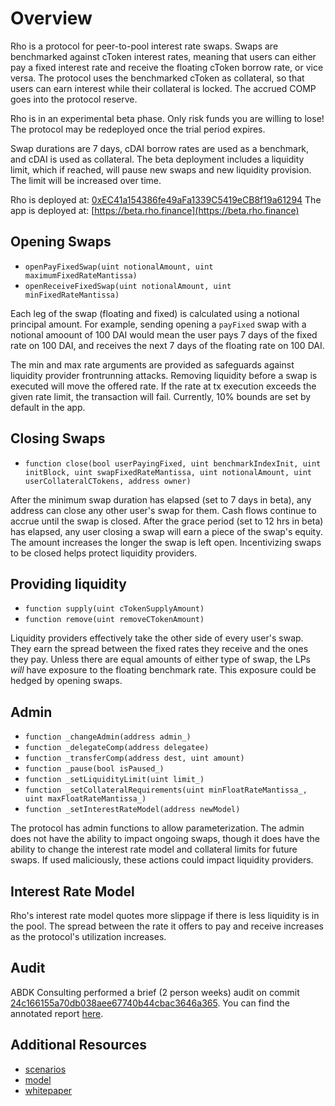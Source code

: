 # Overview

Rho is a protocol for peer-to-pool interest rate swaps. Swaps are benchmarked against cToken interest rates, meaning that users can either pay a fixed interest rate and receive the floating cToken borrow rate, or vice versa. The protocol uses the benchmarked cToken as collateral, so that users can earn interest while their collateral is locked. The accrued COMP goes into the protocol reserve.

Rho is in an experimental beta phase. Only risk funds you are willing to lose! The protocol may be redeployed once the trial period expires.

Swap durations are 7 days, cDAI borrow rates are used as a benchmark, and cDAI is used as collateral. The beta deployment includes a liquidity limit, which if reached, will pause new swaps and new liquidity provision. The limit will be increased over time. 

Rho is deployed at: [0xEC41a154386fe49aFa1339C5419eCB8f19a61294](https://etherscan.io/address/0xEC41a154386fe49aFa1339C5419eCB8f19a61294)
The app is deployed at: [https://beta.rho.finance](https://beta.rho.finance)

## Opening Swaps 
* `openPayFixedSwap(uint notionalAmount, uint maximumFixedRateMantissa)`
* `openReceiveFixedSwap(uint notionalAmount, uint minFixedRateMantissa)`

Each leg of the swap (floating and fixed) is calculated using a notional principal amount. For example, sending opening a `payFixed` swap with a notional amoount of 100 DAI would mean the user pays 7 days of the fixed rate on 100 DAI, and receives the next 7 days of the floating rate on 100 DAI.

The min and max rate arguments are provided as safeguards against liquidity provider frontrunning attacks. Removing liquidity before a swap is executed will move the offered rate. If the rate at tx execution exceeds the given rate limit, the transaction will fail. Currently, 10% bounds are set by default in the app. 

## Closing Swaps 
* `function close(bool userPayingFixed, uint benchmarkIndexInit, uint initBlock, uint swapFixedRateMantissa, uint notionalAmount, uint userCollateralCTokens, address owner)`

After the minimum swap duration has elapsed (set to 7 days in beta), any address can close any other user's swap for them. Cash flows continue to accrue until the swap is closed. 
After the grace period (set to 12 hrs in beta) has elapsed, any user closing a swap will earn a piece of the swap's equity. The amount increases the longer the swap is left open. Incentivizing swaps to be closed helps protect liquidity providers. 

## Providing liquidity 
* `function supply(uint cTokenSupplyAmount)`
* `function remove(uint removeCTokenAmount)`

Liquidity providers effectively take the other side of every user's swap. They earn the spread between the fixed rates they receive and the ones they pay. Unless there are equal amounts of either type of swap, the LPs *will* have exposure to the floating benchmark rate. This exposure could be hedged by opening swaps. 

## Admin 
* `function _changeAdmin(address admin_)`
* `function _delegateComp(address delegatee)`
* `function _transferComp(address dest, uint amount)`
* `function _pause(bool isPaused_)`
* `function _setLiquidityLimit(uint limit_)`
* `function _setCollateralRequirements(uint minFloatRateMantissa_, uint maxFloatRateMantissa_)`
* `function _setInterestRateModel(address newModel)`

The protocol has admin functions to allow parameterization. The admin does not have the ability to impact ongoing swaps, though it does have the ability to change the interest rate model and collateral limits for future swaps. If used maliciously, these actions could impact liquidity providers. 

## Interest Rate Model

Rho's interest rate model quotes more slippage if there is less liquidity is in the pool. The spread between the rate it offers to pay and receive increases as the protocol's utilization increases.

## Audit 

ABDK Consulting performed a brief (2 person weeks) audit on commit [24c166155a70db038aee67740b44cbac3646a365](https://github.com/Rho-protocol/rho-contracts/releases/tag/v0.2-alpha). You can find the annotated report [here](https://docs.google.com/document/d/1HAw1EjPbLUGEOBLq5tq01w3zGeA8fK5IiRjcRfI9S6E/edit?usp=sharing).

## Additional Resources
* [scenarios](https://docs.google.com/spreadsheets/d/1w2EEdeKWvx7haG0p8vp5h9kBmOGBXVOpb6UTZOOV1io/edit#gid=537619964)
* [model](https://observablehq.com/d/d04daaa430a6de46)
* [whitepaper](http://maxcwolff.com/rho.pdf)
